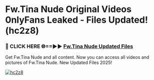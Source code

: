 # Fw.Tina Nude Original Videos 0nlyFans Leaked - Files Updated! (hc2z8)

<h3>🔴 CLICK HERE 🌐==►► <a href="https://tinyurl.com/y5r63du9" rel="nofollow">Fw.Tina Nude Updated Files</a></h3>

Get Fw.Tina Nude and all content. Now you can access all videos and pictures of Fw.Tina Nude. New Updated Files 2025!

[![hc2z8](https://i.imgur.com/UVo9nyh.gif)](https://tinyurl.com/y5r63du9)